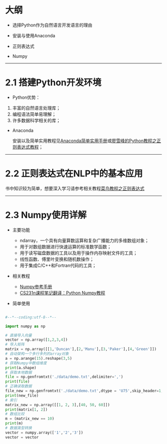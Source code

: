 # 大纲

- 选择Python作为自然语言开发语言的理由

- 安装与使用Anaconda

- 正则表达式

- Numpy

---

# 2.1 搭建Python开发环境


- Python优势：

1. 丰富的自然语言处理库；
2. 编程语法简单易理解；
3. 许多数据科学相关的库；

- Anaconda

	安装以及简单实用教程见[Anaconda简单实用手册](https://blog.csdn.net/github_39655029/article/details/85238899)或[廖雪峰的Python教程之正则表达式教程](https://www.liaoxuefeng.com/wiki/1016959663602400/1017639890281664)；

---

# 2.2 正则表达式在NLP中的基本应用

书中知识较为简单，想要深入学习请参考相关教程[菜鸟教程之正则表达式](https://www.runoob.com/regexp/regexp-syntax.html)

---

# 2.3 Numpy使用详解

- 主要功能

	- ndarray，一个具有向量算数运算和复杂广播能力的多维数组对象；
	- 用于对数组数据进行快速运算的标准数学函数；
	- 用于读写磁盘数据的工具以及用于操作内存映射文件的工具；
	- 线性函数、傅里叶变换和随机数操作；
	- 用于集成C/C++和Fortran代码的工具；

- 相关教程

	- [Numpy参考手册](https://www.numpy.org.cn/reference/index.html)
	- [CS231n课程笔记翻译：Python Numpy教程](https://zhuanlan.zhihu.com/p/20878530)

- 简单使用

```python

#--*--coding:utf-8--*--

import numpy as np

# 直接导入向量
vector = np.array([1,2,3,4])
# 导入矩阵
matrix = np.array([[1,'Duncan'],[2,'Manu'],[3,'Paker'],[4,'Green']])
# 自动架构一个多行多列的array对象
a = np.arange(15).reshape(3,5)
# 获取Numpy中数组维度
print(a.shape)
# 获取本地数据
file = np.genfromtxt('./data/demo.txt',delimiter=',')
print(file)
# 正确读取数据
file_new = np.genfromtxt('./data/demo.txt',dtype = 'U75',skip_header=1,delimiter=',')
print(new_file)
# 索引
matrix_new = np.array([[1, 2, 3],[40, 50, 60]])
print(matrix[1, 2])
# 数组比较
m = (matrix_new == 10)
print(m)
# 数据类型转换
vector = numpy.array(['1','2','3'])
vector = vector
```




